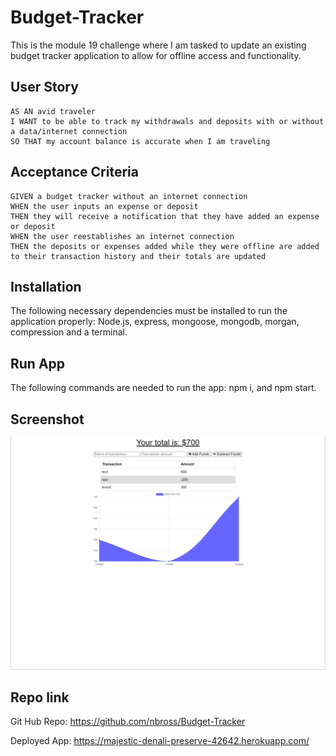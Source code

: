 # Budget-Tracker
This is the module 19 challenge where I am tasked to update an existing budget tracker application to allow for offline access and functionality.
## User Story

```
AS AN avid traveler
I WANT to be able to track my withdrawals and deposits with or without a data/internet connection
SO THAT my account balance is accurate when I am traveling 
```

## Acceptance Criteria

```
GIVEN a budget tracker without an internet connection
WHEN the user inputs an expense or deposit
THEN they will receive a notification that they have added an expense or deposit
WHEN the user reestablishes an internet connection
THEN the deposits or expenses added while they were offline are added to their transaction history and their totals are updated
```

## Installation
The following necessary dependencies must be installed to run the application properly: Node.js, express, mongoose, mongodb, morgan, compression and a terminal.

## Run App
The following commands are needed to run the app: npm i, and npm start.

## Screenshot

![Budget-Tracker](/public/images/2022-07-04.png)

## Repo link

Git Hub Repo: https://github.com/nbross/Budget-Tracker

Deployed App: https://majestic-denali-preserve-42642.herokuapp.com/